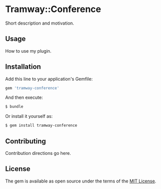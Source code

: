 # Tramway::Conference
Short description and motivation.

## Usage
How to use my plugin.

## Installation
Add this line to your application's Gemfile:

```ruby
gem 'tramway-conference'
```

And then execute:
```bash
$ bundle
```

Or install it yourself as:
```bash
$ gem install tramway-conference
```

## Contributing
Contribution directions go here.

## License
The gem is available as open source under the terms of the [MIT License](http://opensource.org/licenses/MIT).
